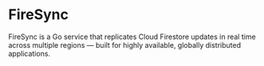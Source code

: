 # FireSync
FireSync is a Go service that replicates Cloud Firestore updates in real time across multiple regions — built for highly available, globally distributed applications.
